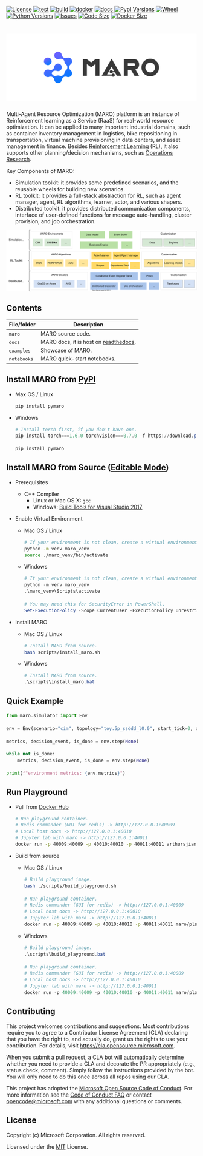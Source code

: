[![License](https://img.shields.io/pypi/l/pymaro)](https://github.com/microsoft/maro/blob/master/LICENSE)
[![test](https://github.com/microsoft/maro/workflows/test/badge.svg)](https://github.com/microsoft/maro/actions?query=workflow%3Atest)
[![build](https://github.com/microsoft/maro/workflows/build/badge.svg)](https://github.com/microsoft/maro/actions?query=workflow%3Abuild)
[![docker](https://github.com/microsoft/maro/workflows/docker/badge.svg)](https://hub.docker.com/repository/docker/arthursjiang/maro)
[![docs](https://readthedocs.org/projects/maro/badge/?version=latest)](https://maro.readthedocs.io/)
[![PypI Versions](https://img.shields.io/pypi/v/pymaro)](https://pypi.org/project/pymaro/#files)
[![Wheel](https://img.shields.io/pypi/wheel/pymaro)](https://pypi.org/project/pymaro/#files)
[![Python Versions](https://img.shields.io/pypi/pyversions/pymaro.svg?logo=python&logoColor=white)](https://pypi.org/project/pymaro/#files)
[![Issues](https://img.shields.io/github/issues/microsoft/maro)](https://github.com/microsoft/maro/issues)
[![Code Size](https://img.shields.io/github/languages/code-size/microsoft/maro)](https://github.com/microsoft/maro)
[![Docker Size](https://img.shields.io/docker/image-size/arthursjiang/maro)](https://hub.docker.com/repository/docker/arthursjiang/maro/tags?page=1)

# ![MARO LOGO](./docs/source/images/logo.svg)

Multi-Agent Resource Optimization (MARO) platform is an instance of Reinforcement
learning as a Service (RaaS) for real-world resource optimization. It can be
applied to many important industrial domains, such as container inventory
management in logistics, bike repositioning in transportation, virtual machine
provisioning in data centers, and asset management in finance. Besides
[Reinforcement Learning](https://www.andrew.cmu.edu/course/10-703/textbook/BartoSutton.pdf) (RL),
it also supports other planning/decision mechanisms, such as
[Operations Research](https://en.wikipedia.org/wiki/Operations_research).

Key Components of MARO:

- Simulation toolkit: it provides some predefined scenarios, and the reusable
wheels for building new scenarios.
- RL toolkit: it provides a full-stack abstraction for RL, such as agent manager,
agent, RL algorithms, learner, actor, and various shapers.
- Distributed toolkit: it provides distributed communication components, interface
of user-defined functions for message auto-handling, cluster provision, and job orchestration.

![MARO Key Components](./docs/source/images/maro_overview.svg)

## Contents

| File/folder | Description                                                                                       |
| ----------- | ------------------------------------------------------------------------------------------------- |
| `maro`      | MARO source code.                                                                                 |
| `docs`      | MARO docs, it is host on [readthedocs](https://maro.readthedocs.io/en/latest/).                   |
| `examples`  | Showcase of MARO.                                                                                 |
| `notebooks` | MARO quick-start notebooks.                                                                       |

## Install MARO from [PyPI](https://pypi.org/project/pymaro/#files)

- Max OS / Linux

  ```sh
  pip install pymaro
  ```

- Windows

  ```powershell
  # Install torch first, if you don't have one.
  pip install torch===1.6.0 torchvision===0.7.0 -f https://download.pytorch.org/whl/torch_stable.html

  pip install pymaro
  ```

## Install MARO from Source ([Editable Mode](https://pip.pypa.io/en/stable/reference/pip_install/#editable-installs))

- Prerequisites
  - C++ Compiler
    - Linux or Mac OS X: `gcc`
    - Windows: [Build Tools for Visual Studio 2017](https://visualstudio.microsoft.com/thank-you-downloading-visual-studio/?sku=BuildTools&rel=15) 

- Enable Virtual Environment
  - Mac OS / Linux

    ```sh
    # If your environment is not clean, create a virtual environment firstly.
    python -m venv maro_venv
    source ./maro_venv/bin/activate
    ```

  - Windows

    ```powershell
    # If your environment is not clean, create a virtual environment firstly.
    python -m venv maro_venv
    .\maro_venv\Scripts\activate

    # You may need this for SecurityError in PowerShell.
    Set-ExecutionPolicy -Scope CurrentUser -ExecutionPolicy Unrestricted
    ```

- Install MARO

  - Mac OS / Linux

    ```sh
    # Install MARO from source.
    bash scripts/install_maro.sh
    ```

  - Windows

    ```powershell
    # Install MARO from source.
    .\scripts\install_maro.bat
    ```

## Quick Example

```python
from maro.simulator import Env

env = Env(scenario="cim", topology="toy.5p_ssddd_l0.0", start_tick=0, durations=100)

metrics, decision_event, is_done = env.step(None)

while not is_done:
    metrics, decision_event, is_done = env.step(None)

print(f"environment metrics: {env.metrics}")

```

## Run Playground

- Pull from [Docker Hub](https://hub.docker.com/repository/registry-1.docker.io/arthursjiang/maro/tags?page=1)

  ```sh
  # Run playground container.
  # Redis commander (GUI for redis) -> http://127.0.0.1:40009
  # Local host docs -> http://127.0.0.1:40010
  # Jupyter lab with maro -> http://127.0.0.1:40011
  docker run -p 40009:40009 -p 40010:40010 -p 40011:40011 arthursjiang/maro:cpu
  ```

- Build from source
  - Mac OS / Linux

    ```sh
    # Build playground image.
    bash ./scripts/build_playground.sh

    # Run playground container.
    # Redis commander (GUI for redis) -> http://127.0.0.1:40009
    # Local host docs -> http://127.0.0.1:40010
    # Jupyter lab with maro -> http://127.0.0.1:40011
    docker run -p 40009:40009 -p 40010:40010 -p 40011:40011 maro/playground:cpu
    ```

  - Windows

    ```powershell
    # Build playground image.
    .\scripts\build_playground.bat

    # Run playground container.
    # Redis commander (GUI for redis) -> http://127.0.0.1:40009
    # Local host docs -> http://127.0.0.1:40010
    # Jupyter lab with maro -> http://127.0.0.1:40011
    docker run -p 40009:40009 -p 40010:40010 -p 40011:40011 maro/playground:cpu
    ```

## Contributing

This project welcomes contributions and suggestions. Most contributions require
you to agree to a Contributor License Agreement (CLA) declaring that you have
the right to, and actually do, grant us the rights to use your contribution. For
details, visit https://cla.opensource.microsoft.com.

When you submit a pull request, a CLA bot will automatically determine whether
you need to provide a CLA and decorate the PR appropriately (e.g., status check,
comment). Simply follow the instructions provided by the bot. You will only need
to do this once across all repos using our CLA.

This project has adopted the
[Microsoft Open Source Code of Conduct](https://opensource.microsoft.com/codeofconduct/).
For more information see the
[Code of Conduct FAQ](https://opensource.microsoft.com/codeofconduct/faq/)
or contact [opencode@microsoft.com](mailto:opencode@microsoft.com)
with any additional questions or comments.

## License

Copyright (c) Microsoft Corporation. All rights reserved.

Licensed under the [MIT](./LICENSE) License.
